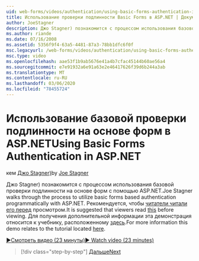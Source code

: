 ```yaml
---
uid: web-forms/videos/authentication/using-basic-forms-authentication-in-aspnet
title: Использование проверки подлинности Basic Forms в ASP.NET | Документация Майкрософт
author: JoeStagner
description: Джо Stagner) познакомится с процессом использования базовой проверки подлинности на основе форм с помощью ASP.NET. Рекомендуется, чтобы читатели читали этот перед началом...
ms.author: riande
ms.date: 07/16/2008
ms.assetid: 5356f9f4-63a5-4481-87a3-78bb1dfc6f0f
msc.legacyurl: /web-forms/videos/authentication/using-basic-forms-authentication-in-aspnet
msc.type: video
ms.openlocfilehash: aae53f1b9ab5676e41a4b7cfac45144b60ae56a4
ms.sourcegitcommit: e7e91932a6e91a63e2e46417626f39d6b244a3ab
ms.translationtype: MT
ms.contentlocale: ru-RU
ms.lasthandoff: 03/06/2020
ms.locfileid: "78455724"
---
```

# <a name="using-basic-forms-authentication-in-aspnet"></a><span data-ttu-id="c7629-104">Использование базовой проверки подлинности на основе форм в ASP.NET</span><span class="sxs-lookup"><span data-stu-id="c7629-104">Using Basic Forms Authentication in ASP.NET</span></span>

<span data-ttu-id="c7629-105">кем [Джо Stagner)](https://github.com/JoeStagner)</span><span class="sxs-lookup"><span data-stu-id="c7629-105">by [Joe Stagner](https://github.com/JoeStagner)</span></span>

<span data-ttu-id="c7629-106">Джо Stagner) познакомится с процессом использования базовой проверки подлинности на основе форм с помощью ASP.NET.</span><span class="sxs-lookup"><span data-stu-id="c7629-106">Joe Stagner walks through the process to utilize basic forms based authentication programmatically with ASP.NET.</span></span> <span data-ttu-id="c7629-107">Рекомендуется, чтобы [читатели читали его перед](../../overview/older-versions-security/introduction/security-basics-and-asp-net-support-vb.md) просмотром.</span><span class="sxs-lookup"><span data-stu-id="c7629-107">It is suggested that viewers read [this](../../overview/older-versions-security/introduction/security-basics-and-asp-net-support-vb.md) before viewing.</span></span> <span data-ttu-id="c7629-108">Для получения дополнительной информации эта демонстрация относится к учебнику, расположенному [здесь](../../overview/older-versions-security/introduction/an-overview-of-forms-authentication-vb.md).</span><span class="sxs-lookup"><span data-stu-id="c7629-108">For more information this demo relates to the tutorial located [here](../../overview/older-versions-security/introduction/an-overview-of-forms-authentication-vb.md).</span></span>

[<span data-ttu-id="c7629-109">&#9654;Смотреть видео (23 минуты)</span><span class="sxs-lookup"><span data-stu-id="c7629-109">&#9654; Watch video (23 minutes)</span></span>](https://channel9.msdn.com/Blogs/ASP-NET-Site-Videos/using-basic-forms-authentication-in-aspnet)

> [!div class="step-by-step"]
> [<span data-ttu-id="c7629-110">Дальше</span><span class="sxs-lookup"><span data-stu-id="c7629-110">Next</span></span>](how-to-change-the-forms-authentication-properties.md)
